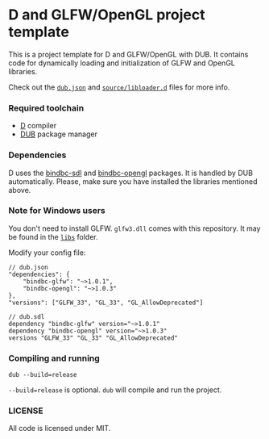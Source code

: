 # D and GLFW/OpenGL project template
This is a project template for D and GLFW/OpenGL with DUB. It contains code for dynamically loading and initialization of GLFW and OpenGL libraries. 

Check out the [`dub.json`](dub.json) and [`source/libloader.d`](source/libloader.d) files for more info.

### Required toolchain
* [D](https://dlang.org/download) compiler
* [DUB](https://dub.pm/) package manager

### Dependencies
D uses the [bindbc-sdl](https://github.com/BindBC/bindbc-glfw) and [bindbc-opengl](https://github.com/BindBC/bindbc-opengl) packages. It is handled by DUB automatically. Please, make sure you have installed the libraries mentioned above. 

### Note for Windows users
You don't need to install GLFW. `glfw3.dll` comes with this repository. It may be found in the [`libs`](libs/) folder.

Modify your config file:
```
// dub.json
"dependencies": {
    "bindbc-glfw": "~>1.0.1",
    "bindbc-opengl": "~>1.0.3"
},
"versions": ["GLFW_33", "GL_33", "GL_AllowDeprecated"]
```
```
// dub.sdl
dependency "bindbc-glfw" version="~>1.0.1"
dependency "bindbc-opengl" version="~>1.0.3"
versions "GLFW_33" "GL_33" "GL_AllowDeprecated"
```

### Compiling and running
```
dub --build=release
```
`--build=release` is optional. `dub` will compile and run the project.

### LICENSE
All code is licensed under MIT.


